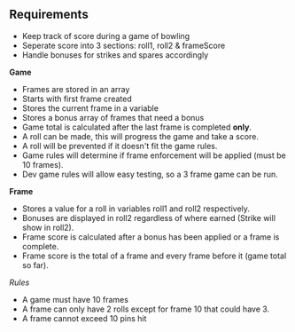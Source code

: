 ## Requirements

* Keep track of score during a game of bowling
* Seperate score into 3 sections: roll1, roll2 & frameScore
* Handle bonuses for strikes and spares accordingly

**Game**

* Frames are stored in an array
* Starts with first frame created
* Stores the current frame in a variable
* Stores a bonus array of frames that need a bonus
* Game total is calculated after the last frame is completed **only**.
* A roll can be made, this will progress the game and take a score.
* A roll will be prevented if it doesn't fit the game rules.
* Game rules will determine if frame enforcement will be applied (must be 10 frames).
* Dev game rules will allow easy testing, so a 3 frame game can be run.

**Frame**

* Stores a value for a roll in variables roll1 and roll2 respectively.
* Bonuses are displayed in roll2 regardless of where earned (Strike will show in roll2).
* Frame score is calculated after a bonus has been applied or a frame is complete.
* Frame score is the total of a frame and every frame before it (game total so far).

*Rules*

* A game must have 10 frames
* A frame can only have 2 rolls except for frame 10 that could have 3.
* A frame cannot exceed 10 pins hit

